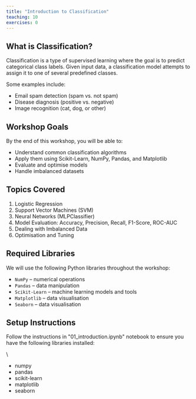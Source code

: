 ```yaml
---
title: "Introduction to Classification"
teaching: 10
exercises: 0
---
```



## What is Classification?

Classification is a type of supervised learning where the goal is to predict categorical class labels. Given input data, a classification model attempts to assign it to one of several predefined classes.

Some examples include:
- Email spam detection (spam vs. not spam)
- Disease diagnosis (positive vs. negative)
- Image recognition (cat, dog, or other)

## Workshop Goals

By the end of this workshop, you will be able to:
- Understand common classification algorithms
- Apply them using Scikit-Learn, NumPy, Pandas, and Matplotlib
- Evaluate and optimise models
- Handle imbalanced datasets

## Topics Covered

1. Logistic Regression
2. Support Vector Machines (SVM)
3. Neural Networks (MLPClassifier)
4. Model Evaluation: Accuracy, Precision, Recall, F1-Score, ROC-AUC
5. Dealing with Imbalanced Data
6. Optimisation and Tuning

## Required Libraries

We will use the following Python libraries throughout the workshop:

- `NumPy` – numerical operations
- `Pandas` – data manipulation
- `Scikit-Learn` – machine learning models and tools
- `Matplotlib` – data visualisation
- `Seaborn` – data visualisation

## Setup Instructions

Follow the instructions in "01_introduction.ipynb" notebook to ensure you have the following libraries installed:

\ 

- numpy
- pandas
- scikit-learn
- matplotlib
- seaborn


